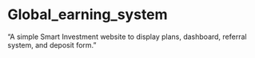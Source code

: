 # Global_earning_system
“A simple Smart Investment website to display plans, dashboard, referral system, and deposit form.”
